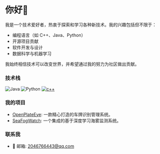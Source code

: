 # 你好👋

我是一个技术爱好者，热衷于探索和学习各种新技术。我的兴趣包括但不限于：
- 编程语言（如 C++、Java、Python）
- 开源项目贡献
- 软件开发与设计
- 数据科学与机器学习

我始终相信技术可以改变世界，并希望通过我的努力为社区做出贡献。

### 技术栈
<!--
![C++](https://img.shields.io/badge/-C++-00599C?style=flat-square&logo=c%2B%2B&logoColor=white)
-->
![Java](https://img.shields.io/badge/-Java-007396?style=flat-square&logo=java&logoColor=white)
![Python](https://img.shields.io/badge/-Python-3776AB?style=flat-square&logo=python&logoColor=white)
[![c++](https://skillicons.dev/icons?i=cpp,java,py,pytorch,html,vue&theme=light)](https://skillicons.dev)

<!-- ### GitHub 统计-->
<!-- 
<img align="left" src="https://github-readme-stats.vercel.app/api?username=Tq-1&show_icons=true&theme=radical" />
<img align="right" src="https://github-readme-stats.vercel.app/api/top-langs/?username=Tq-1&layout=compact" />
-->
### 我的项目

- [OpenPlateEye](https://github.com/Tq-1/OpenPlateEye): 一款精心打造的车牌识别管理系统。
- [SeaFogWatch](https://github.com/Tq-1/SeaFogWatch): 一个集成的基于深度学习海雾监测系统。

### 联系我

- 📧 邮箱: 2046766443@qq.com
